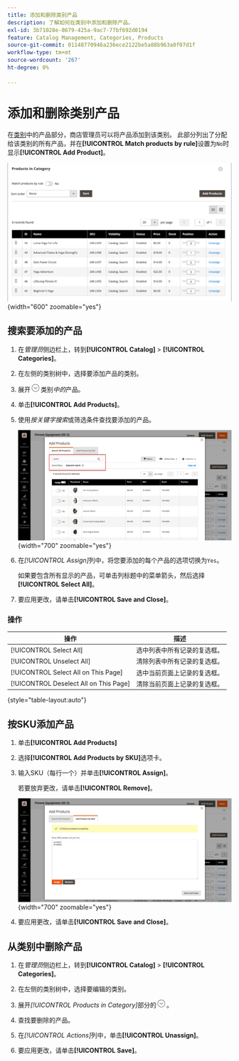 ```yaml
---
title: 添加和删除类别产品
description: 了解如何在类别中添加和删除产品。
exl-id: 3b71028e-8679-425a-9ac7-77bf692d0194
feature: Catalog Management, Categories, Products
source-git-commit: 01148770946a236ece2122be5a88b963a0f07d1f
workflow-type: tm+mt
source-wordcount: '267'
ht-degree: 0%

---
```


# 添加和删除类别产品

在[类别](categories-product-assignments.md)中的产品部分，商店管理员可以将产品添加到该类别。 此部分列出了分配给该类别的所有产品，并在&#x200B;**[!UICONTROL Match products by rule]**&#x200B;设置为`No`时显示&#x200B;**[!UICONTROL Add Product]**。

![类别部分中的产品](./assets/category-products-in-category.png){width="600" zoomable="yes"}

## 搜索要添加的产品

1. 在&#x200B;_管理员_&#x200B;侧边栏上，转到&#x200B;**[!UICONTROL Catalog]** > **[!UICONTROL Categories]**。

1. 在左侧的类别树中，选择要添加产品的类别。

1. 展开![扩展选择器](../assets/icon-display-expand.png)类别&#x200B;_中的_&#x200B;产品。

1. 单击&#x200B;**[!UICONTROL Add Products]**。

1. 使用&#x200B;_按关键字搜索_&#x200B;或筛选条件查找要添加的产品。

   ![搜索所有产品选项卡](./assets/search-all-product.png){width="700" zoomable="yes"}

1. 在&#x200B;_[!UICONTROL Assign]_&#x200B;列中，将您要添加的每个产品的选项切换为`Yes`。

   如果要包含所有显示的产品，可单击列标题中的菜单箭头，然后选择&#x200B;**[!UICONTROL Select All]**。

1. 要应用更改，请单击&#x200B;**[!UICONTROL Save and Close]**。

### 操作

| 操作 | 描述 |
|--- |--- |
| [!UICONTROL Select All] | 选中列表中所有记录的复选框。 |
| [!UICONTROL Unselect All] | 清除列表中所有记录的复选框。 |
| [!UICONTROL Select All on This Page] | 选中当前页面上记录的复选框。 |
| [!UICONTROL Deselect All on This Page] | 清除当前页面上记录的复选框。 |

{style="table-layout:auto"}

## 按SKU添加产品

1. 单击&#x200B;**[!UICONTROL Add Products]**

1. 选择&#x200B;**[!UICONTROL Add Products by SKU]**&#x200B;选项卡。

1. 输入SKU（每行一个）并单击&#x200B;**[!UICONTROL Assign]**。

   若要放弃更改，请单击&#x200B;**[!UICONTROL Remove]**。

   ![按SKU添加产品选项卡](./assets/add-product-by-sku.png){width="700" zoomable="yes"}

1. 要应用更改，请单击&#x200B;**[!UICONTROL Save and Close]**。

## 从类别中删除产品

1. 在&#x200B;_管理员_&#x200B;侧边栏上，转到&#x200B;**[!UICONTROL Catalog]** > **[!UICONTROL Categories]**。

1. 在左侧的类别树中，选择要编辑的类别。

1. 展开&#x200B;_[!UICONTROL Products in Category]_&#x200B;部分的![扩展选择器](../assets/icon-display-expand.png)。

1. 查找要删除的产品。

1. 在&#x200B;_[!UICONTROL Actions]_&#x200B;列中，单击&#x200B;**[!UICONTROL Unassign]**。

1. 要应用更改，请单击&#x200B;**[!UICONTROL Save]**。
